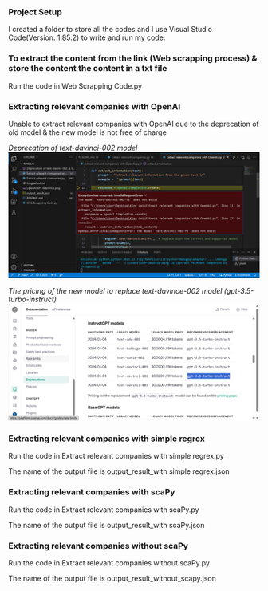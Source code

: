 ### Project Setup

I created a folder to store all the codes and I use Visual Studio Code(Version: 1.85.2) to write and run my code.



### To extract the content from the link (Web scrapping process) & store the content the content in a txt file

Run the code in Web Scrapping Code.py



### Extracting relevant companies with OpenAI 

Unable to extract relevant companies with OpenAI due to the deprecation of old model & the new model is not free of charge

*Deprecation of text-davinci-002 model*
![image](https://github.com/kunisaki-patorishia/King-Lai-Technical-Assignment/blob/420c96e901bb8bde9af94626c716fb7fc667a824/Deprecation%20of%20text-davinci-002%20%26%20text-davince-003%20models.png)

*The pricing of the new model to replace text-davince-002 model (gpt-3.5-turbo-instruct)*
![image](https://github.com/kunisaki-patorishia/King-Lai-Technical-Assignment/blob/420c96e901bb8bde9af94626c716fb7fc667a824/OpenAI%20API%20reference.png)



### Extracting relevant companies with simple regrex
Run the code in Extract relevant companies with simple regrex.py

The name of the output file is output_result_with simple regrex.json 



### Extracting relevant companies with scaPy
Run the code in Extract relevant companies with scaPy.py

The name of the output file is output_result_with scaPy.json 



### Extracting relevant companies without scaPy
Run the code in Extract relevant companies without scaPy.py

The name of the output file is output_result_without_scapy.json 